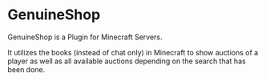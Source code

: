 GenuineShop
===========

GenuineShop is a Plugin for Minecraft Servers.

It utilizes the books (instead of chat only) in Minecraft to show auctions of a player as well as all available auctions depending on the search that has been done.
